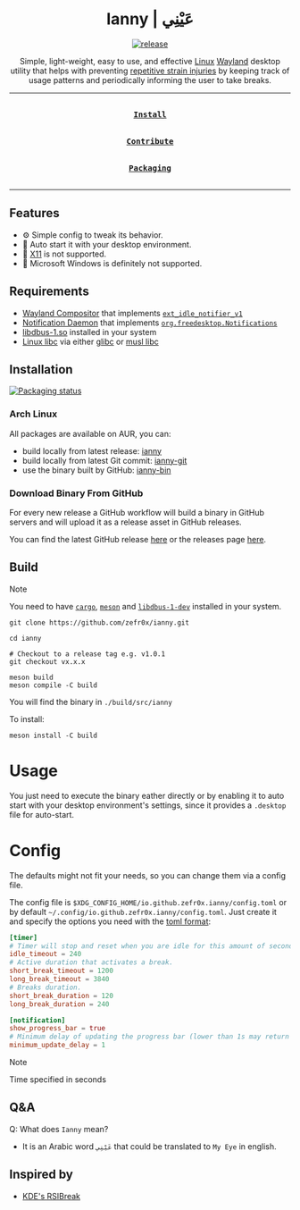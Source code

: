 <div align = center>

<h1>Ianny | عَيْنِي</h1>

[![release](https://github.com/zefr0x/ianny/actions/workflows/release.yml/badge.svg)](https://github.com/zefr0x/ianny/actions/workflows/release.yml)

Simple, light-weight, easy to use, and effective [Linux](https://en.wikipedia.org/wiki/Linux) [Wayland](<https://en.wikipedia.org/wiki/Wayland_(protocol)>) desktop utility that helps with preventing [repetitive strain injuries](https://en.wikipedia.org/wiki/Repetitive_strain_injury) by keeping track of usage patterns and periodically informing the user to take breaks.

---

[<kbd><br><b>Install</b><br><br></kbd>](#installation)
[<kbd><br><b>Contribute</b><br><br></kbd>](CONTRIBUTING.md)
[<kbd><br><b>Packaging</b><br><br></kbd>](PACKAGING.md)

---

</div>

## Features

- ⚙ Simple config to tweak its behavior.
- 🚀 Auto start it with your desktop environment.
- 🚫 [X11](https://en.wikipedia.org/wiki/X_Window_System) is not supported.
- 🚫 Microsoft Windows is definitely not supported.

## Requirements

- [Wayland Compositor](<https://en.wikipedia.org/wiki/Wayland_(protocol)#Wayland_compositors>) that implements [`ext_idle_notifier_v1`](https://wayland.app/protocols/ext-idle-notify-v1)
- [Notification Daemon](https://wiki.archlinux.org/title/Desktop_notifications#Notification_servers) that implements [`org.freedesktop.Notifications`](https://specifications.freedesktop.org/notification-spec/notification-spec-latest.html)
- [libdbus-1.so](https://www.freedesktop.org/wiki/Software/dbus/) installed in your system
- [Linux libc](https://en.wikipedia.org/wiki/C_standard_library) via either [glibc](https://www.gnu.org/software/libc/) or [musl libc](https://musl.libc.org/)

## Installation

[![Packaging status](https://repology.org/badge/vertical-allrepos/ianny.svg?columns=3)](https://repology.org/project/ianny/versions)

### Arch Linux

All packages are available on AUR, you can:

- build locally from latest release: [ianny](https://aur.archlinux.org/packages/ianny)
- build locally from latest Git commit: [ianny-git](https://aur.archlinux.org/packages/ianny-git)
- use the binary built by GitHub: [ianny-bin](https://aur.archlinux.org/packages/ianny-bin)

### Download Binary From GitHub

For every new release a GitHub workflow will build a binary in GitHub servers and will upload it as a release asset in GitHub releases.

You can find the latest GitHub release [here](https://github.com/zefr0x/ianny/releases/latest) or the releases page [here](https://github.com/zefr0x/ianny/releases).

## Build

> [!Note]
> You need to have [`cargo`](https://doc.rust-lang.org/cargo/), [`meson`](https://mesonbuild.com/) and [`libdbus-1-dev`](https://www.freedesktop.org/wiki/Software/dbus/) installed in your system.

```shell
git clone https://github.com/zefr0x/ianny.git

cd ianny

# Checkout to a release tag e.g. v1.0.1
git checkout vx.x.x

meson build
meson compile -C build
```

You will find the binary in `./build/src/ianny`

To install:

```shell
meson install -C build
```

# Usage

You just need to execute the binary eather directly or by enabling it to auto start with your desktop environment's settings, since it provides a `.desktop` file for auto-start.

# Config

The defaults might not fit your needs, so you can change them via a config file.

The config file is `$XDG_CONFIG_HOME/io.github.zefr0x.ianny/config.toml` or by default `~/.config/io.github.zefr0x.ianny/config.toml`. Just create it and specify the options you need with the [toml format](https://toml.io/):

```toml
[timer]
# Timer will stop and reset when you are idle for this amount of seconds.
idle_timeout = 240
# Active duration that activates a break.
short_break_timeout = 1200
long_break_timeout = 3840
# Breaks duration.
short_break_duration = 120
long_break_duration = 240

[notification]
show_progress_bar = true
# Minimum delay of updating the progress bar (lower than 1s may return an error).
minimum_update_delay = 1
```

> [!Note]
> Time specified in seconds

## Q&A

Q: What does `Ianny` mean?

- It is an Arabic word `عَيْنِي` that could be translated to `My Eye` in english.

## Inspired by

- [KDE's RSIBreak](https://userbase.kde.org/RSIBreak)
